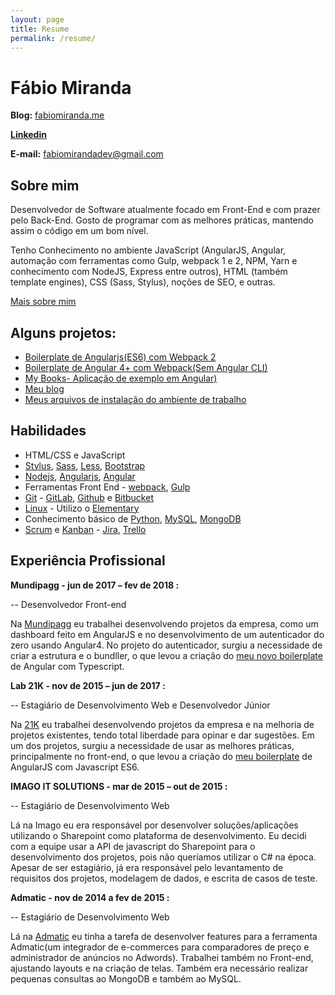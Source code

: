 ```yaml
---
layout: page
title: Resume
permalink: /resume/
---
```


# Fábio Miranda

**Blog:** [fabiomiranda.me](https://fabiomiranda.me)

**[Linkedin](https://www.linkedin.com/in/fabiomirandasilva/)**

**E-mail:** fabiomirandadev@gmail.com

## Sobre mim

Desenvolvedor de Software atualmente focado em Front-End e com prazer pelo Back-End. Gosto de programar com as melhores práticas, mantendo assim o código em um bom nível.

Tenho Conhecimento no ambiente JavaScript (AngularJS, Angular,  automação com ferramentas como Gulp, webpack 1 e 2, NPM, Yarn e conhecimento com NodeJS, Express entre outros), HTML (também template engines), CSS (Sass, Stylus), noções de SEO, e outras.

[Mais sobre mim](https://fabiomiranda.me/about/)

## Alguns projetos:

- [Boilerplate de Angularjs(ES6) com Webpack 2](https://github.com/fabiomirandaa/boilerplate-angular-es2015)
- [Boilerplate de Angular 4+ com Webpack(Sem Angular CLI)](https://github.com/fabiomirandaa/Angular4-boilerplate-webpack2)
- [My Books- Aplicação de exemplo em Angular)](https://github.com/fabiomirandaa/my-books)
- [Meu blog](https://github.com/fabiomirandaa/fabiomirandaa.github.io)
- [Meus arquivos de instalação do ambiente de trabalho](https://github.com/fabiomirandaa/my-helpers)

## Habilidades

* HTML/CSS e JavaScript
* [Stylus](https://learnboost.github.io/stylus/), [Sass](http://sass-lang.com/), [Less](http://lesscss.org/), [Bootstrap](http://getbootstrap.com/)
* [Nodejs](https://nodejs.org/en/), [Angularjs](https://angularjs.org/), [Angular](https://angular.io/)
* Ferramentas Front End - [webpack](https://webpack.github.io/), [Gulp](http://gulpjs.com/)
* [Git](https://git-scm.com/) - [GitLab](https://about.gitlab.com/), [Github](https://github.com) e [Bitbucket](https://bitbucket.org/)
* [Linux](http://www.linuxfoundation.org/what-is-linux) - Utilizo o [Elementary](https://elementary.io/pt_BR/)
* Conhecimento básico de [Python](http://wiki.python.org.br/), [MySQL](https://www.mysql.com/), [MongoDB](https://www.mongodb.org/)
* [Scrum](https://www.scrum.org/) e [Kanban](http://kanbanblog.com/explained/) - [Jira](https://www.atlassian.com/software/jira), [Trello](https://trello.com/)


## Experiência Profissional

**Mundipagg - jun de 2017 – fev de 2018 :**

-- Desenvolvedor Front-end 

Na [Mundipagg](https://www.mundipagg.com/) eu trabalhei desenvolvendo projetos da empresa, como um dashboard feito em AngularJS e no desenvolvimento de um autenticador do zero usando Angular4. No projeto do autenticador, surgiu a necessidade de criar a estrutura e o bundller,  o que levou a criação do [meu novo boilerplate](https://github.com/fabiomirandaa/Angular4-boilerplate-webpack2) de Angular com Typescript.

**Lab 21K - nov de 2015 – jun de 2017 :**

-- Estagiário de Desenvolvimento Web e Desenvolvedor Júnior 

Na [21K](https://www.lab21k.com.br/) eu trabalhei desenvolvendo projetos da empresa e na melhoria de projetos existentes, tendo total liberdade para opinar e dar sugestões. Em um dos projetos, surgiu a necessidade de usar as melhores práticas, principalmente no front-end, o que levou a criação do [meu boilerplate](https://github.com/fabiomirandaa/boilerplate-angular-es6-webpack2) de AngularJS com Javascript ES6.

 **IMAGO IT SOLUTIONS - mar de 2015 – out de 2015 :**

-- Estagiário de Desenvolvimento Web

Lá na Imago eu era responsável por desenvolver soluções/aplicações utilizando o Sharepoint como plataforma de desenvolvimento. Eu decidi com a equipe usar a API de javascript do Sharepoint para o desenvolvimento dos projetos, pois não queríamos utilizar o C# na época. Apesar de ser estagiário, já era responsável pelo levantamento de requisitos dos projetos, modelagem de dados, e escrita de casos de teste.  

**Admatic - nov de 2014 a fev de 2015 :**

-- Estagiário de Desenvolvimento Web

 Lá na [Admatic](https://www.admatic.com.br/) eu tinha a tarefa de desenvolver features para a ferramenta Admatic(um integrador de e-commerces para comparadores de preço e administrador de anúncios no Adwords). Trabalhei também no Front-end, ajustando layouts e na criação de telas. Também era necessário realizar pequenas consultas ao MongoDB e também ao MySQL.